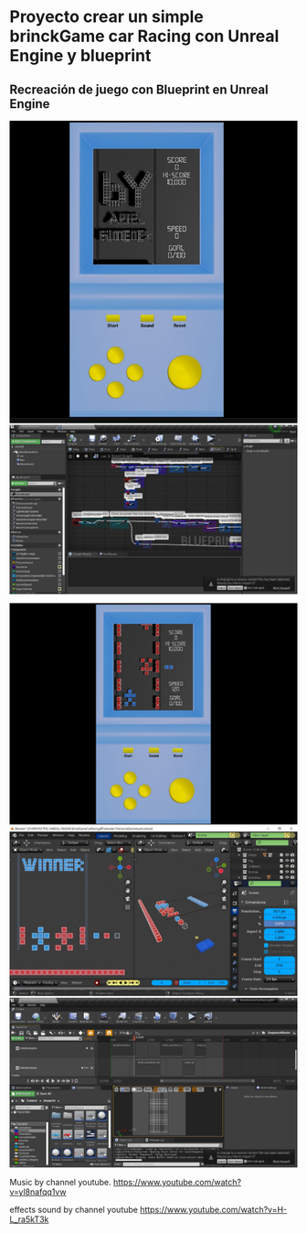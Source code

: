 # Proyecto crear un simple brinckGame car Racing con Unreal Engine y blueprint

## Recreación de juego con Blueprint en Unreal Engine
![FlappyBirdCyberPunk2021](https://github.com/kone9/BrinckCarRacingUnrealEngineBlueprint/blob/main/by%20ariel.jpg)
![FlappyBirdCyberPunk2021](https://github.com/kone9/BrinckCarRacingUnrealEngineBlueprint/blob/main/blueprint_1.jpg)
![FlappyBirdCyberPunk2021](https://github.com/kone9/BrinckCarRacingUnrealEngineBlueprint/blob/main/game.jpg)
![FlappyBirdCyberPunk2021](https://github.com/kone9/BrinckCarRacingUnrealEngineBlueprint/blob/main/blueprint_2.jpg)
![FlappyBirdCyberPunk2021](https://github.com/kone9/BrinckCarRacingUnrealEngineBlueprint/blob/main/level%20sequence.jpg)




Music by channel youtube.
https://www.youtube.com/watch?v=yl8nafqq1vw

effects sound by channel youtube
https://www.youtube.com/watch?v=H-L_ra5kT3k